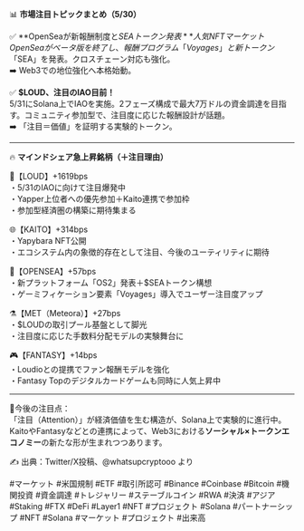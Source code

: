 📊 **市場注目トピックまとめ（5/30）**

✅ **OpenSeaが新報酬制度と$SEAトークン発表**  
人気NFTマーケットOpenSeaがベータ版を終了し、報酬プログラム「Voyages」と新トークン「$SEA」を発表。クロスチェーン対応も強化。  
➡️ Web3での地位強化へ本格始動。

✅ **$LOUD、注目のIAO目前！**  
5/31にSolana上でIAOを実施。2フェーズ構成で最大7万ドルの資金調達を目指す。コミュニティ参加型で、注目度に応じた報酬設計が話題。  
➡️ 「注目＝価値」を証明する実験的トークン。

---

🔥 **マインドシェア急上昇銘柄（＋注目理由）**

🚀【LOUD】+1619bps  
・5/31のIAOに向けて注目爆発中  
・Yapper上位者への優先参加＋Kaito連携で参加枠  
・参加型経済圏の構築に期待集まる

🌐【KAITO】+314bps  
・Yapybara NFT公開  
・エコシステム内の象徴的存在として注目、今後のユーティリティに期待

🌊【OPENSEA】+57bps  
・新プラットフォーム「OS2」発表＋$SEAトークン構想  
・ゲーミフィケーション要素「Voyages」導入でユーザー注目度アップ

⚗️【MET（Meteora）】+27bps  
・$LOUDの取引プール基盤として脚光  
・注目度に応じた手数料分配モデルの実験舞台に

🎮【FANTASY】+14bps  
・Loudioとの提携でファン報酬モデルを強化  
・Fantasy Topのデジタルカードゲームも同時に人気上昇中

---

📌今後の注目点：  
「注目（Attention）」が経済価値を生む構造が、Solana上で実験的に進行中。KaitoやFantasyなどとの連携によって、Web3における**ソーシャル×トークンエコノミー**の新たな形が生まれつつあります。

✍️ 出典：Twitter/X投稿、@whatsupcryptooo より

#マーケット #米国規制 #ETF #取引所認可 #Binance #Coinbase #Bitcoin #機関投資 #資金調達 #トレジャリー #ステーブルコイン #RWA #決済 #アジア #Staking #FTX #DeFi #Layer1 #NFT #プロジェクト #Solana #パートナーシップ #NFT #Solana #マーケット #プロジェクト #出来高